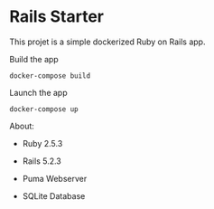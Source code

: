 # Rails Starter

This projet is a simple dockerized Ruby on Rails app.

Build the app
```
docker-compose build
```
Launch the app
```
docker-compose up
```

About:

* Ruby 2.5.3

* Rails 5.2.3

* Puma Webserver

* SQLite Database
